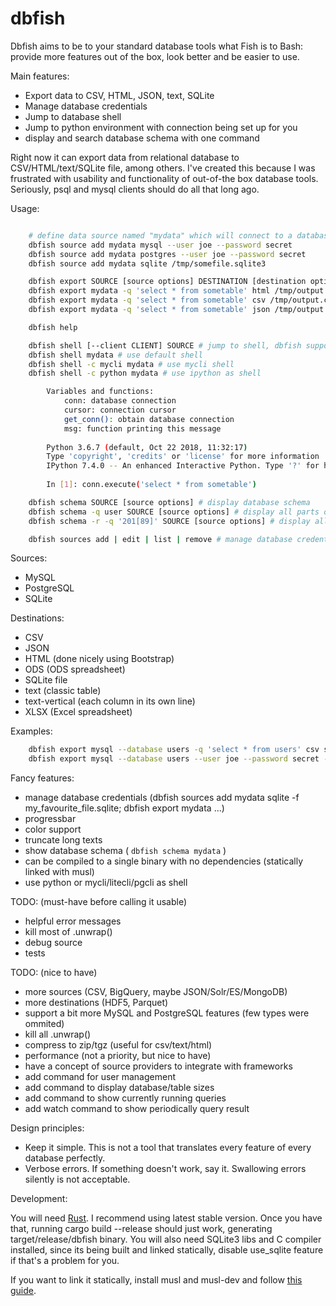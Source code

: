 # dbfish

Dbfish aims to be to your standard database tools what Fish is to Bash:
provide more features out of the box, look better and be easier to use.

Main features:

* Export data to CSV, HTML, JSON, text, SQLite
* Manage database credentials
* Jump to database shell
* Jump to python environment with connection being set up for you
* display and search database schema with one command


Right now it can export data from relational database to CSV/HTML/text/SQLite file, among others.
I've created this because I was frustrated with usability and functionality of out-of-the box database tools.
Seriously, psql and mysql clients should do all that long ago.

Usage:

```bash

    # define data source named "mydata" which will connect to a database you use
    dbfish source add mydata mysql --user joe --password secret
    dbfish source add mydata postgres --user joe --password secret
    dbfish source add mydata sqlite /tmp/somefile.sqlite3

    dbfish export SOURCE [source options] DESTINATION [destination options]
    dbfish export mydata -q 'select * from sometable' html /tmp/output.html
    dbfish export mydata -q 'select * from sometable' csv /tmp/output.csv
    dbfish export mydata -q 'select * from sometable' json /tmp/output.json

    dbfish help

    dbfish shell [--client CLIENT] SOURCE # jump to shell, dbfish supports mysql, psql, python, litecli/mycli/pgcli, sqlite
    dbfish shell mydata # use default shell
    dbfish shell -c mycli mydata # use mycli shell
    dbfish shell -c python mydata # use ipython as shell

        Variables and functions:
            conn: database connection
            cursor: connection cursor
            get_conn(): obtain database connection
            msg: function printing this message
        
        Python 3.6.7 (default, Oct 22 2018, 11:32:17) 
        Type 'copyright', 'credits' or 'license' for more information
        IPython 7.4.0 -- An enhanced Interactive Python. Type '?' for help.
        
        In [1]: conn.execute('select * from sometable') 

    dbfish schema SOURCE [source options] # display database schema
    dbfish schema -q user SOURCE [source options] # display all parts of database schema that contain phrase "user"
    dbfish schema -r -q '201[89]' SOURCE [source options] # display all parts of database schema that contain 2018 or 2019

    dbfish sources add | edit | list | remove # manage database credential
```

Sources:

 * MySQL
 * PostgreSQL
 * SQLite

Destinations:

 * CSV
 * JSON
 * HTML (done nicely using Bootstrap)
 * ODS (ODS spreadsheet)
 * SQLite file
 * text (classic table)
 * text-vertical (each column in its own line)
 * XLSX (Excel spreadsheet)


Examples:

```bash
    dbfish export mysql --database users -q 'select * from users' csv somefile.csv
    dbfish export mysql --database users --user joe --password secret -q 'select * from users' sqlite -f somefile.sqlite
```


Fancy features:

 * manage database credentials (dbfish sources add mydata sqlite -f my_favourite_file.sqlite; dbfish export mydata ...)
 * progressbar
 * color support
 * truncate long texts
 * show database schema ( ```dbfish schema mydata``` )
 * can be compiled to a single binary with no dependencies (statically linked with musl)
 * use python or mycli/litecli/pgcli as shell

TODO: (must-have before calling it usable)

 * helpful error messages
 * kill most of .unwrap()
 * debug source
 * tests


TODO: (nice to have)

 * more sources (CSV, BigQuery, maybe JSON/Solr/ES/MongoDB)
 * more destinations (HDF5, Parquet)
 * support a bit more MySQL and PostgreSQL features (few types were ommited)
 * kill all .unwrap()
 * compress to zip/tgz (useful for csv/text/html)
 * performance (not a priority, but nice to have)
 * have a concept of source providers to integrate with frameworks
 * add command for user management
 * add command to display database/table sizes
 * add command to show currently running queries
 * add watch command to show periodically query result

Design principles:

* Keep it simple. This is not a tool that translates every feature of every database perfectly.
* Verbose errors. If something doesn't work, say it. Swallowing errors silently is not acceptable.


Development:

You will need [Rust](https://www.rust-lang.org/). I recommend using latest stable version.
Once you have that, running cargo build --release should just work, generating target/release/dbfish binary.
You will also need SQLite3 libs and C compiler installed, since its being built and linked statically,
disable use_sqlite feature if that's a problem for you.

If you want to link it statically, install musl and musl-dev and follow [this guide](https://doc.rust-lang.org/nightly/edition-guide/rust-2018/platform-and-target-support/musl-support-for-fully-static-binaries.html).
